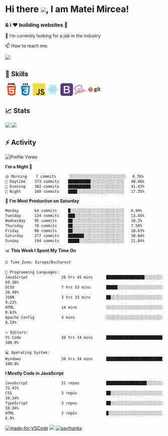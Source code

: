 # Hi there <img src="https://raw.githubusercontent.com/MartinHeinz/MartinHeinz/master/wave.gif" width="30px">, I am Matei Mircea!
### & i ❤️ building websites 🙌

🔭 I’m currently looking for a job in the industry

📫 How to reach me:

<a href="https://www.linkedin.com/in/mateimircea/">
  <img src="https://img.shields.io/badge/--linkedin?label=LinkedIn&logo=LinkedIn&style=social" />
<a>
 
 
## 🚀 Skills 
<div display="inline">
<img alt="HTML5" width="40px" src="https://raw.githubusercontent.com/github/explore/80688e429a7d4ef2fca1e82350fe8e3517d3494d/topics/html/html.png" />
<img alt="CSS3" width="40px" src="https://raw.githubusercontent.com/github/explore/80688e429a7d4ef2fca1e82350fe8e3517d3494d/topics/css/css.png" />
<img alt="JavaScript" width="40px" src="https://raw.githubusercontent.com/github/explore/80688e429a7d4ef2fca1e82350fe8e3517d3494d/topics/javascript/javascript.png" />
<img alt="React" width="40px" src="https://raw.githubusercontent.com/github/explore/80688e429a7d4ef2fca1e82350fe8e3517d3494d/topics/react/react.png" />
<img alt="bootstrap" width="40px" src="https://raw.githubusercontent.com/github/explore/78df643247d429f6cc873026c0622819ad797942/topics/bootstrap/bootstrap.png" />
<img alt="Sass" width="40px" src="https://raw.githubusercontent.com/github/explore/80688e429a7d4ef2fca1e82350fe8e3517d3494d/topics/sass/sass.png" />
<img alt="Git" width="40px" src="https://raw.githubusercontent.com/github/explore/80688e429a7d4ef2fca1e82350fe8e3517d3494d/topics/git/git.png" />
<div>


## 📈 Stats 
<div display="inline">
<img src="https://github-readme-stats.vercel.app/api/top-langs/?username=Matei87&theme=radical&show_icons=true" />
<img src="https://github-readme-stats.vercel.app/api?username=Matei87&theme=radical&show_icons=true" />
<div>


## :zap: Activity
<!--START_SECTION:waka-->
![Profile Views](http://img.shields.io/badge/Profile%20Views-27-blue)

**I'm a Night 🦉** 

```text
🌞 Morning    7 commits      ░░░░░░░░░░░░░░░░░░░░░░░░░   0.76% 
🌆 Daytime    373 commits    ██████████░░░░░░░░░░░░░░░   40.46% 
🌃 Evening    382 commits    ██████████░░░░░░░░░░░░░░░   41.43% 
🌙 Night      160 commits    ████░░░░░░░░░░░░░░░░░░░░░   17.35%

```
📅 **I'm Most Productive on Saturday** 

```text
Monday       64 commits     █░░░░░░░░░░░░░░░░░░░░░░░░   6.94% 
Tuesday      124 commits    ███░░░░░░░░░░░░░░░░░░░░░░   13.45% 
Wednesday    95 commits     ██░░░░░░░░░░░░░░░░░░░░░░░   10.3% 
Thursday     70 commits     ██░░░░░░░░░░░░░░░░░░░░░░░   7.59% 
Friday       98 commits     ██░░░░░░░░░░░░░░░░░░░░░░░   10.63% 
Saturday     277 commits    ███████░░░░░░░░░░░░░░░░░░   30.04% 
Sunday       194 commits    █████░░░░░░░░░░░░░░░░░░░░   21.04%

```


📊 **This Week I Spent My Time On** 

```text
⌚︎ Time Zone: Europe/Bucharest

💬 Programming Languages: 
JavaScript               26 hrs 45 mins      █████████████████░░░░░░░░   69.36% 
SCSS                     7 hrs 53 mins       █████░░░░░░░░░░░░░░░░░░░░   20.48% 
JSON                     3 hrs 33 mins       ██░░░░░░░░░░░░░░░░░░░░░░░   9.22% 
HTML                     14 mins             ░░░░░░░░░░░░░░░░░░░░░░░░░   0.63% 
Apache Config            4 mins              ░░░░░░░░░░░░░░░░░░░░░░░░░   0.19%

🔥 Editors: 
VS Code                  38 hrs 34 mins      █████████████████████████   100.0%

💻 Operating System: 
Windows                  38 hrs 34 mins      █████████████████████████   100.0%

```

**I Mostly Code in JavaScript** 

```text
JavaScript               21 repos            ██████████████████░░░░░░░   72.41% 
CSS                      3 repos             ██░░░░░░░░░░░░░░░░░░░░░░░   10.34% 
TypeScript               3 repos             ██░░░░░░░░░░░░░░░░░░░░░░░   10.34% 
HTML                     2 repos             █░░░░░░░░░░░░░░░░░░░░░░░░   6.9%

```



<!--END_SECTION:waka-->
  
  
  

[![made-for-VSCode](https://img.shields.io/badge/Made%20for-VSCode-1f425f.svg)](https://code.visualstudio.com/)
<img src="https://img.shields.io/badge/MADE%20WITH%20%E2%9D%A4%EF%B8%8F%20IN-ROMANIA-%23CD0000?style=for-the-badge" />
[![saythanks](https://img.shields.io/badge/say-thanks-ff69b4.svg)](https://saythanks.io/to/kennethreitz)
